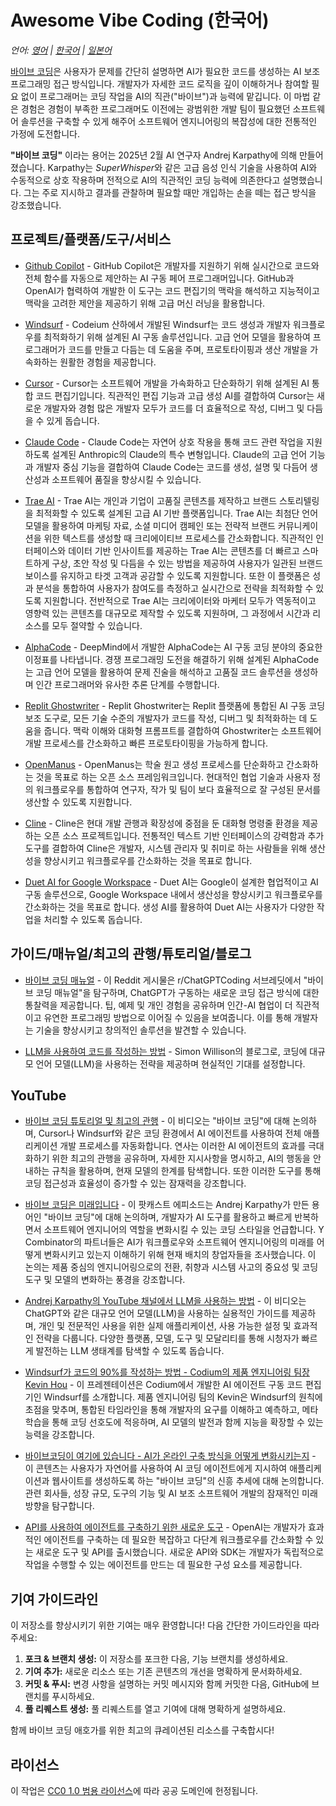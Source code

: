 # Awesome Vibe Coding (한국어)

*언어: [영어](README.md) | [한국어](README.ko.md) | [일본어](README.ja.md)*

[바이브 코딩](https://en.wikipedia.org/wiki/Vibe_coding)은 사용자가 문제를 간단히 설명하면 AI가 필요한 코드를 생성하는 AI 보조 프로그래밍 접근 방식입니다. 개발자가 자세한 코드 로직을 깊이 이해하거나 참여할 필요 없이 프로그래머는 코딩 작업을 AI의 직관("바이브")과 능력에 맡깁니다. 이 마법 같은 경험은 경험이 부족한 프로그래머도 이전에는 광범위한 개발 팀이 필요했던 소프트웨어 솔루션을 구축할 수 있게 해주어 소프트웨어 엔지니어링의 복잡성에 대한 전통적인 가정에 도전합니다.

**"바이브 코딩"** 이라는 용어는 2025년 2월 AI 연구자 Andrej Karpathy에 의해 만들어졌습니다. Karpathy는 *SuperWhisper*와 같은 고급 음성 인식 기술을 사용하여 AI와 수동적으로 상호 작용하며 전적으로 AI의 직관적인 코딩 능력에 의존한다고 설명했습니다. 그는 주로 지시하고 결과를 관찰하며 필요할 때만 개입하는 손을 떼는 접근 방식을 강조했습니다.

## 프로젝트/플랫폼/도구/서비스

- [Github Copilot](https://github.com/features/copilot) - GitHub Copilot은 개발자를 지원하기 위해 실시간으로 코드와 전체 함수를 자동으로 제안하는 AI 구동 페어 프로그래머입니다. GitHub과 OpenAI가 협력하여 개발한 이 도구는 코드 편집기의 맥락을 해석하고 지능적이고 맥락을 고려한 제안을 제공하기 위해 고급 머신 러닝을 활용합니다.

- [Windsurf](https://codeium.com/windsurf) - Codeium 산하에서 개발된 Windsurf는 코드 생성과 개발자 워크플로우를 최적화하기 위해 설계된 AI 구동 솔루션입니다. 고급 언어 모델을 활용하여 프로그래머가 코드를 만들고 다듬는 데 도움을 주며, 프로토타이핑과 생산 개발을 가속화하는 원활한 경험을 제공합니다.

- [Cursor](https://www.cursor.com/) - Cursor는 소프트웨어 개발을 가속화하고 단순화하기 위해 설계된 AI 통합 코드 편집기입니다. 직관적인 편집 기능과 고급 생성 AI를 결합하여 Cursor는 새로운 개발자와 경험 많은 개발자 모두가 코드를 더 효율적으로 작성, 디버그 및 다듬을 수 있게 돕습니다.

- [Claude Code](https://docs.anthropic.com/en/docs/agents-and-tools/claude-code/overview) - Claude Code는 자연어 상호 작용을 통해 코드 관련 작업을 지원하도록 설계된 Anthropic의 Claude의 특수 변형입니다. Claude의 고급 언어 기능과 개발자 중심 기능을 결합하여 Claude Code는 코드를 생성, 설명 및 다듬어 생산성과 소프트웨어 품질을 향상시킬 수 있습니다.

- [Trae AI](https://www.futuretools.io/tools/trae-ai) - Trae AI는 개인과 기업이 고품질 콘텐츠를 제작하고 브랜드 스토리텔링을 최적화할 수 있도록 설계된 고급 AI 기반 플랫폼입니다. Trae AI는 최첨단 언어 모델을 활용하여 마케팅 자료, 소셜 미디어 캠페인 또는 전략적 브랜드 커뮤니케이션을 위한 텍스트를 생성할 때 크리에이티브 프로세스를 간소화합니다. 직관적인 인터페이스와 데이터 기반 인사이트를 제공하는 Trae AI는 콘텐츠를 더 빠르고 스마트하게 구상, 초안 작성 및 다듬을 수 있는 방법을 제공하여 사용자가 일관된 브랜드 보이스를 유지하고 타겟 고객과 공감할 수 있도록 지원합니다. 또한 이 플랫폼은 성과 분석을 통합하여 사용자가 참여도를 측정하고 실시간으로 전략을 최적화할 수 있도록 지원합니다. 전반적으로 Trae AI는 크리에이터와 마케터 모두가 역동적이고 영향력 있는 콘텐츠를 대규모로 제작할 수 있도록 지원하며, 그 과정에서 시간과 리소스를 모두 절약할 수 있습니다.

- [AlphaCode](https://alphacode.deepmind.com/) - DeepMind에서 개발한 AlphaCode는 AI 구동 코딩 분야의 중요한 이정표를 나타냅니다. 경쟁 프로그래밍 도전을 해결하기 위해 설계된 AlphaCode는 고급 언어 모델을 활용하여 문제 진술을 해석하고 고품질 코드 솔루션을 생성하며 인간 프로그래머와 유사한 추론 단계를 수행합니다.

- [Replit Ghostwriter](https://replit.com/learn/intro-to-ghostwriter) - Replit Ghostwriter는 Replit 플랫폼에 통합된 AI 구동 코딩 보조 도구로, 모든 기술 수준의 개발자가 코드를 작성, 디버그 및 최적화하는 데 도움을 줍니다. 맥락 이해와 대화형 프롬프트를 결합하여 Ghostwriter는 소프트웨어 개발 프로세스를 간소화하고 빠른 프로토타이핑을 가능하게 합니다.

- [OpenManus](https://github.com/mannaandpoem/OpenManus) - OpenManus는 학술 원고 생성 프로세스를 단순화하고 간소화하는 것을 목표로 하는 오픈 소스 프레임워크입니다. 현대적인 협업 기술과 사용자 정의 워크플로우를 통합하여 연구자, 작가 및 팀이 보다 효율적으로 잘 구성된 문서를 생산할 수 있도록 지원합니다.

- [Cline](https://github.com/cline/cline) - Cline은 현대 개발 관행과 확장성에 중점을 둔 대화형 명령줄 환경을 제공하는 오픈 소스 프로젝트입니다. 전통적인 텍스트 기반 인터페이스의 강력함과 추가 도구를 결합하여 Cline은 개발자, 시스템 관리자 및 취미로 하는 사람들을 위해 생산성을 향상시키고 워크플로우를 간소화하는 것을 목표로 합니다.

- [Duet AI for Google Workspace](https://workspace.google.com/blog/product-announcements/duet-ai?hl=en) - Duet AI는 Google이 설계한 협업적이고 AI 구동 솔루션으로, Google Workspace 내에서 생산성을 향상시키고 워크플로우를 간소화하는 것을 목표로 합니다. 생성 AI를 활용하여 Duet AI는 사용자가 다양한 작업을 처리할 수 있도록 돕습니다.

## 가이드/매뉴얼/최고의 관행/튜토리얼/블로그

- [바이브 코딩 매뉴얼](https://www.reddit.com/r/ChatGPTCoding/comments/1j5l4xw/vibe_coding_manual/) - 이 Reddit 게시물은 r/ChatGPTCoding 서브레딧에서 "바이브 코딩 매뉴얼"을 탐구하며, ChatGPT가 구동하는 새로운 코딩 접근 방식에 대한 통찰력을 제공합니다. 팁, 예제 및 개인 경험을 공유하며 인간-AI 협업이 더 직관적이고 유연한 프로그래밍 방법으로 이어질 수 있음을 보여줍니다. 이를 통해 개발자는 기술을 향상시키고 창의적인 솔루션을 발견할 수 있습니다.

- [LLM을 사용하여 코드를 작성하는 방법](https://simonwillison.net/2025/Mar/11/using-llms-for-code/#set-reasonable-expectations) - Simon Willison의 블로그로, 코딩에 대규모 언어 모델(LLM)을 사용하는 전략을 제공하며 현실적인 기대를 설정합니다.

## YouTube
- [바이브 코딩 튜토리얼 및 최고의 관행](https://www.youtube.com/watch?v=YWwS911iLhg&t=907s) - 이 비디오는 "바이브 코딩"에 대해 논의하며, Cursor나 Windsurf와 같은 코딩 환경에서 AI 에이전트를 사용하여 전체 애플리케이션 개발 프로세스를 자동화합니다. 연사는 이러한 AI 에이전트의 효과를 극대화하기 위한 최고의 관행을 공유하며, 자세한 지시사항을 명시하고, AI의 행동을 안내하는 규칙을 활용하며, 현재 모델의 한계를 탐색합니다. 또한 이러한 도구를 통해 코딩 접근성과 효율성이 증가할 수 있는 잠재력을 강조합니다.

- [바이브 코딩은 미래입니다](https://www.youtube.com/watch?v=IACHfKmZMr8&t=1606s) - 이 팟캐스트 에피소드는 Andrej Karpathy가 만든 용어인 "바이브 코딩"에 대해 논의하며, 개발자가 AI 도구를 활용하고 빠르게 반복하면서 소프트웨어 엔지니어의 역할을 변화시킬 수 있는 코딩 스타일을 언급합니다. Y Combinator의 파트너들은 AI가 워크플로우와 소프트웨어 엔지니어링의 미래를 어떻게 변화시키고 있는지 이해하기 위해 현재 배치의 창업자들을 조사했습니다. 이 논의는 제품 중심의 엔지니어링으로의 전환, 취향과 시스템 사고의 중요성 및 코딩 도구 및 모델의 변화하는 풍경을 강조합니다.

- [Andrej Karpathy의 YouTube 채널에서 LLM을 사용하는 방법](https://www.youtube.com/watch?v=EWvNQjAaOHw) - 이 비디오는 ChatGPT와 같은 대규모 언어 모델(LLM)을 사용하는 실용적인 가이드를 제공하며, 개인 및 전문적인 사용을 위한 실제 애플리케이션, 사용 가능한 설정 및 효과적인 전략을 다룹니다. 다양한 플랫폼, 모델, 도구 및 모달리티를 통해 시청자가 빠르게 발전하는 LLM 생태계를 탐색할 수 있도록 돕습니다.

- [Windsurf가 코드의 90%를 작성하는 방법 - Codium의 제품 엔지니어링 팀장 Kevin Hou](https://www.youtube.com/watch?v=bVNNvWq6dKo) - 이 프레젠테이션은 Codium에서 개발한 AI 에이전트 구동 코드 편집기인 Windsurf를 소개합니다. 제품 엔지니어링 팀의 Kevin은 Windsurf의 원칙에 초점을 맞추며, 통합된 타임라인을 통해 개발자의 요구를 이해하고 예측하고, 메타 학습을 통해 코딩 선호도에 적응하며, AI 모델의 발전과 함께 지능을 확장할 수 있는 능력을 강조합니다.

- [바이브코딩이 여기에 있습니다 - AI가 온라인 구축 방식을 어떻게 변화시키는지](https://www.youtube.com/watch?v=xxA-M3HrKrc) - 이 콘텐츠는 사용자가 자연어를 사용하여 AI 코딩 에이전트에게 지시하여 애플리케이션과 웹사이트를 생성하도록 하는 "바이브 코딩"의 신흥 추세에 대해 논의합니다. 관련 회사들, 성장 규모, 도구의 기능 및 AI 보조 소프트웨어 개발의 잠재적인 미래 방향을 탐구합니다.

- [API를 사용하여 에이전트를 구축하기 위한 새로운 도구](https://www.youtube.com/watch?v=hciNKcLwSes) - OpenAI는 개발자가 효과적인 에이전트를 구축하는 데 필요한 복잡하고 다단계 워크플로우를 간소화할 수 있는 새로운 도구 및 API를 출시했습니다. 새로운 API와 SDK는 개발자가 독립적으로 작업을 수행할 수 있는 에이전트를 만드는 데 필요한 구성 요소를 제공합니다.

## 기여 가이드라인

이 저장소를 향상시키기 위한 기여는 매우 환영합니다! 다음 간단한 가이드라인을 따라 주세요:

1. **포크 & 브랜치 생성:** 이 저장소를 포크한 다음, 기능 브랜치를 생성하세요.
2. **기여 추가:** 새로운 리소스 또는 기존 콘텐츠의 개선을 명확하게 문서화하세요.
3. **커밋 & 푸시:** 변경 사항을 설명하는 커밋 메시지와 함께 커밋한 다음, GitHub에 브랜치를 푸시하세요.
4. **풀 리퀘스트 생성:** 풀 리퀘스트를 열고 기여에 대해 명확하게 설명하세요.

함께 바이브 코딩 애호가를 위한 최고의 큐레이션된 리소스를 구축합시다!

## 라이선스

이 작업은 [CC0 1.0 범용 라이선스](https://creativecommons.org/publicdomain/zero/1.0/)에 따라 공공 도메인에 헌정됩니다.